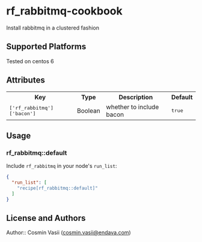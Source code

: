 # rf_rabbitmq-cookbook

Install rabbitmq in a clustered fashion

## Supported Platforms

Tested on centos 6

## Attributes

<table>
  <tr>
    <th>Key</th>
    <th>Type</th>
    <th>Description</th>
    <th>Default</th>
  </tr>
  <tr>
    <td><tt>['rf_rabbitmq']['bacon']</tt></td>
    <td>Boolean</td>
    <td>whether to include bacon</td>
    <td><tt>true</tt></td>
  </tr>
</table>

## Usage

### rf_rabbitmq::default

Include `rf_rabbitmq` in your node's `run_list`:

```json
{
  "run_list": [
    "recipe[rf_rabbitmq::default]"
  ]
}
```

## License and Authors

Author:: Cosmin Vasii (cosmin.vasii@endava.com)
